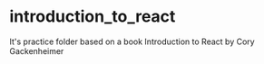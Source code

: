 # introduction_to_react
It's practice folder based on a book Introduction to React by Cory Gackenheimer
